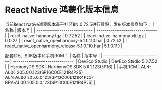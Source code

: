 # React Native 鸿蒙化版本信息
当前React Native鸿蒙版本基于社区RN 0.72.5进行适配，发布版本信息如下：
| 名称                          | 版本号                            |
| ----------------------------- | -------------------------------|
| react-native-harmony.tgz        | 0.72.52 |
| react-native-harmony-cli.tgz    | 0.0.27 |
| react_native_openharmony-5.1.0.110.har                          | 0.72.52 |
| react_native_openharmony_release-5.1.0.110.har                  | 5.1.0.110 |

配套IDE、SDK版本和手机ROM：
| 名称                          | 版本号                            |
| ----------------------------- | -------------------------------|
| DevEco Studio     | DevEco Studio 5.0.7.52 |
| HarmonyOS SDK     | HarmonyOS SDK 5.0.1.123(SP16) |
| 手机ROM           | ALN-AL00 205.0.0.123(SP16C00E121R4P25) <br> ALN-AL80 205.0.0.123(SP16C00E121R4P25) <br> BRA-AL00 205.0.0.123(SP16C00E121R4P25) |

